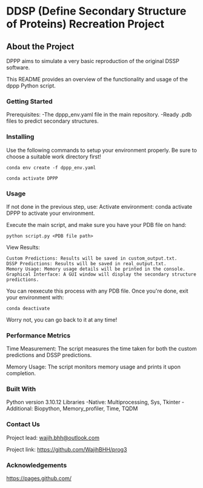 # DDSP (Define Secondary Structure of Proteins) Recreation Project

## About the Project

DPPP aims to simulate a very basic reproduction of the original DSSP software.

This README provides an overview of the functionality and usage of the dppp Python script.

### Getting Started

Prerequisites:
-The dppp_env.yaml file in the main repository.
-Ready .pdb files to predict secondary structures.
        


### Installing

Use the following commands to setup your environment properly. Be sure to choose a suitable work directory first!

```
conda env create -f dppp_env.yaml

conda activate DPPP
```

### Usage

If not done in the previous step, use:
Activate environment: conda activate DPPP
to activate your environment.

Execute the main script, and make sure you have your PDB file on hand:
```
python script.py <PDB file path>
```
View Results:

    Custom Predictions: Results will be saved in custom_output.txt.
    DSSP Predictions: Results will be saved in real_output.txt.
    Memory Usage: Memory usage details will be printed in the console.
    Graphical Interface: A GUI window will display the secondary structure predictions.

You can reexecute this process with any PDB file. Once you're done, exit your environment with:

```conda deactivate```

Worry not, you can go back to it at any time!

### Performance Metrics

Time Measurement: The script measures the time taken for both the custom predictions and DSSP predictions.

Memory Usage: The script monitors memory usage and prints it upon completion.

### Built With

Python version 3.10.12
Libraries 
        -Native: Multiprocessing, Sys, Tkinter
        -Additional: Biopython, Memory_profiler, Time, TQDM
        
### Contact Us

Project lead: wajih.bhh@outlook.com

Project link: https://github.com/WajihBHH/prog3

### Acknowledgements

https://pages.github.com/
